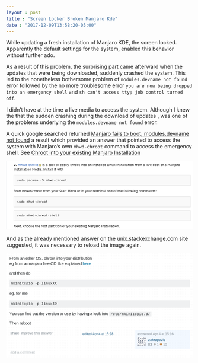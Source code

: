 ```yaml
---
layout : post
title : "Screen Locker Broken Manjaro Kde"
date : "2017-12-09T13:58:20-05:00"
---
```

<p>While updating a fresh installation of Manjaro KDE, the screen locked.
Apparently the default settings for the system, enabled this behavior without
further ado.</p>

<p>As a result of this problem, the surprising part came afterward when the updates that were being downloaded, suddenly crashed the system. This led to the nonetheless bothersome problem of <code>modules.devname not found</code> error followed by the no more troublesome error <code>you are now being dropped into an emergency shell</code> and <code>sh can't access tty; job control turned off</code>.</p>

<p>I didn’t have at the time a live media to access the system. Although I knew the that the sudden crashing during the download of updates , was one of the problems underlying the <code>modules.devname not found</code> error.</p>

<p>A quick google searched returned  <a href="https://unix.stackexchange.com/questions/355689/manjaro-fails-to-boot-modules-devname-not-found-then-unknown-disk-uuid-error" target="_blank">Manjaro fails to boot, modules.devname not found</a> a result which provided an answer that pointed to access the system with Manjaro’s own <code>mhwd-chroot</code> command to access the emergency shell. See <a href="https://wiki.manjaro.org/index.php/Restore_the_GRUB_Bootloader#Chroot_into_your_existing_Manjaro_Installation" target="_blank">Chroot into your existing Manjaro Installation</a></p>

<p><img src="/images/mhwd-chroot-steps.png" alt=""></p>

<p>And as the already mentioned answer on the unix.stackexchange.com site suggested, it was necessary to reload the image again.</p>

<p><img src="/images/chroot-answer-mkinitcpio.png" alt=""></p>

